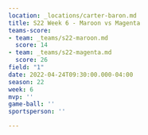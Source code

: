```yaml
---
location: _locations/carter-baron.md
title: S22 Week 6 - Maroon vs Magenta
teams-score:
- team: _teams/s22-maroon.md
  score: 14
- team: _teams/s22-magenta.md
  score: 26
field: "1"
date: 2022-04-24T09:30:00.000-04:00
season: 22
week: 6
mvp: ''
game-ball: ''
sportsperson: ''

---
```

